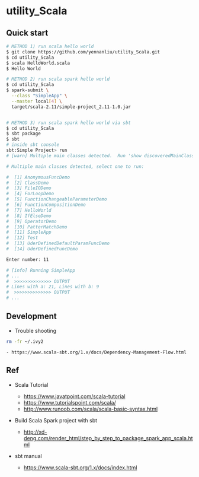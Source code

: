 # utility_Scala

## Quick start

```bash
# METHOD 1) run scala hello world 
$ git clone https://github.com/yennanliu/utility_Scala.git
$ cd utility_Scala
$ scala HelloWorld.scala 
$ Hello World

# METHOD 2) run scala spark hello world
$ cd utility_Scala
$ spark-submit \
  --class "SimpleApp" \
  --master local[4] \
  target/scala-2.11/simple-project_2.11-1.0.jar


# METHOD 3) run scala spark hello world via sbt 
$ cd utility_Scala
$ sbt package
$ sbt
# inside sbt console
sbt:Simple Project> run 
# [warn] Multiple main classes detected.  Run 'show discoveredMainClasses' to see the list

# Multiple main classes detected, select one to run:

#  [1] AnonymousFuncDemo
#  [2] ClassDemo
#  [3] FileIODemo
#  [4] ForLoopDemo
#  [5] FunctionChangeableParameterDemo
#  [6] FunctionCompositionDemo
#  [7] HelloWorld
#  [8] IfElseDemo
#  [9] OperatorDemo
#  [10] PatterMatchDemo
#  [11] SimpleApp
#  [12] Test
#  [13] UderDefinedDefaultParamFuncDemo
#  [14] UderDefinedFuncDemo

Enter number: 11

# [info] Running SimpleApp 
# ...
#  >>>>>>>>>>>>>> OUTPUT
# Lines with a: 21, Lines with b: 9
#  >>>>>>>>>>>>>> OUTPUT
# ...

```

## Development 

- Trouble shooting 
```bash 
rm -fr ~/.ivy2
```
	- https://www.scala-sbt.org/1.x/docs/Dependency-Management-Flow.html

## Ref 
- Scala Tutorial  
	- https://www.javatpoint.com/scala-tutorial
	- https://www.tutorialspoint.com/scala/
	- http://www.runoob.com/scala/scala-basic-syntax.html

- Build Scala Spark project with sbt 
	- http://xd-deng.com/render_html/step_by_step_to_package_spark_app_scala.html

- sbt manual 
	- https://www.scala-sbt.org/1.x/docs/index.html
